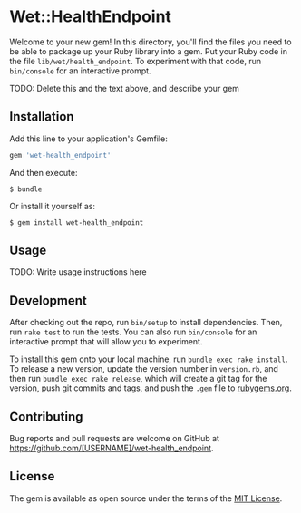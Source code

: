 # Wet::HealthEndpoint

Welcome to your new gem! In this directory, you'll find the files you need to be able to package up your Ruby library into a gem. Put your Ruby code in the file `lib/wet/health_endpoint`. To experiment with that code, run `bin/console` for an interactive prompt.

TODO: Delete this and the text above, and describe your gem

## Installation

Add this line to your application's Gemfile:

```ruby
gem 'wet-health_endpoint'
```

And then execute:

    $ bundle

Or install it yourself as:

    $ gem install wet-health_endpoint

## Usage

TODO: Write usage instructions here

## Development

After checking out the repo, run `bin/setup` to install dependencies. Then, run `rake test` to run the tests. You can also run `bin/console` for an interactive prompt that will allow you to experiment.

To install this gem onto your local machine, run `bundle exec rake install`. To release a new version, update the version number in `version.rb`, and then run `bundle exec rake release`, which will create a git tag for the version, push git commits and tags, and push the `.gem` file to [rubygems.org](https://rubygems.org).

## Contributing

Bug reports and pull requests are welcome on GitHub at https://github.com/[USERNAME]/wet-health_endpoint.


## License

The gem is available as open source under the terms of the [MIT License](http://opensource.org/licenses/MIT).

